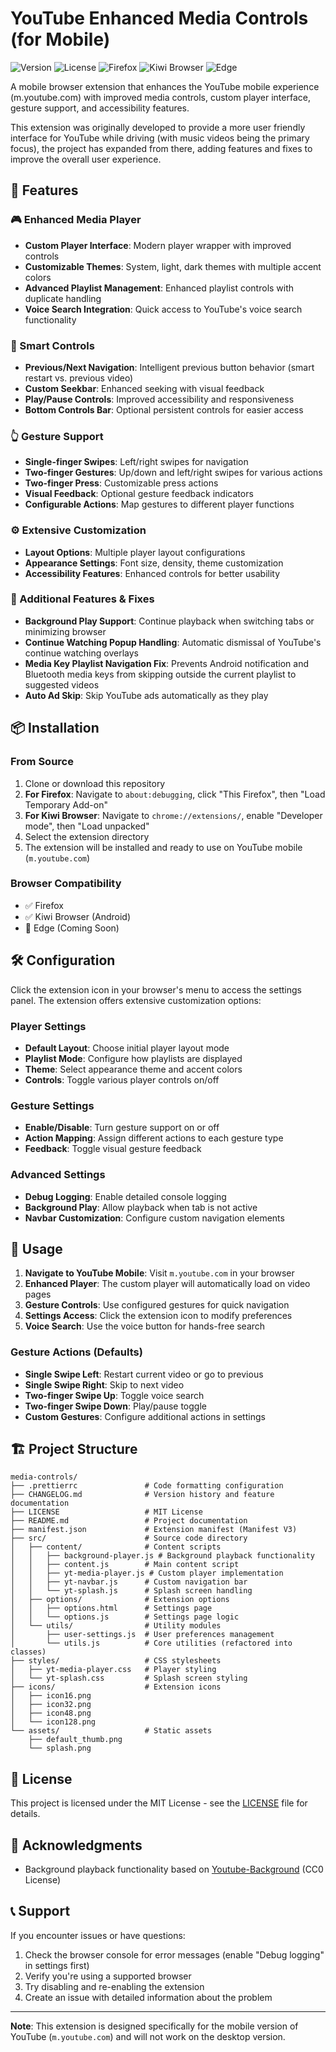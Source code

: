 # YouTube Enhanced Media Controls (for Mobile)

![Version](https://img.shields.io/badge/version-1.0.0-blue.svg)
![License](https://img.shields.io/badge/license-MIT-green.svg)
![Firefox](https://img.shields.io/badge/Firefox-Compatible-FF7139.svg?logo=firefoxbrowser&logoColor=white)
![Kiwi Browser](https://img.shields.io/badge/Kiwi%20Browser-Compatible-00C851.svg)
![Edge](https://img.shields.io/badge/Edge-Coming%20Soon-FFA500.svg?logo=microsoftedge&logoColor=white)

A mobile browser extension that enhances the YouTube mobile experience (m.youtube.com) with improved media controls, custom player interface, gesture support, and accessibility features.

This extension was originally developed to provide a more user friendly interface for YouTube while driving (with music videos being the primary focus), the project has expanded from there, adding features and fixes to improve the overall user experience.

## 🚀 Features

### 🎮 Enhanced Media Player

-   **Custom Player Interface**: Modern player wrapper with improved controls
-   **Customizable Themes**: System, light, dark themes with multiple accent colors
-   **Advanced Playlist Management**: Enhanced playlist controls with duplicate handling
-   **Voice Search Integration**: Quick access to YouTube's voice search functionality

### 🎯 Smart Controls

-   **Previous/Next Navigation**: Intelligent previous button behavior (smart restart vs. previous video)
-   **Custom Seekbar**: Enhanced seeking with visual feedback
-   **Play/Pause Controls**: Improved accessibility and responsiveness
-   **Bottom Controls Bar**: Optional persistent controls for easier access

### 👆 Gesture Support

-   **Single-finger Swipes**: Left/right swipes for navigation
-   **Two-finger Gestures**: Up/down and left/right swipes for various actions
-   **Two-finger Press**: Customizable press actions
-   **Visual Feedback**: Optional gesture feedback indicators
-   **Configurable Actions**: Map gestures to different player functions

### ⚙️ Extensive Customization

-   **Layout Options**: Multiple player layout configurations
-   **Appearance Settings**: Font size, density, theme customization
-   **Accessibility Features**: Enhanced controls for better usability

### 🎵 Additional Features & Fixes

-   **Background Play Support**: Continue playback when switching tabs or minimizing browser
-   **Continue Watching Popup Handling**: Automatic dismissal of YouTube's continue watching overlays
-   **Media Key Playlist Navigation Fix**: Prevents Android notification and Bluetooth media keys from skipping outside the current playlist to suggested videos
-   **Auto Ad Skip**: Skip YouTube ads automatically as they play

## 📦 Installation

### From Source

1. Clone or download this repository
2. **For Firefox**: Navigate to `about:debugging`, click "This Firefox", then "Load Temporary Add-on"
3. **For Kiwi Browser**: Navigate to `chrome://extensions/`, enable "Developer mode", then "Load unpacked"
4. Select the extension directory
5. The extension will be installed and ready to use on YouTube mobile (`m.youtube.com`)

### Browser Compatibility

-   ✅ Firefox
-   ✅ Kiwi Browser (Android)
-   🔄 Edge (Coming Soon)

## 🛠️ Configuration

Click the extension icon in your browser's menu to access the settings panel. The extension offers extensive customization options:

### Player Settings

-   **Default Layout**: Choose initial player layout mode
-   **Playlist Mode**: Configure how playlists are displayed
-   **Theme**: Select appearance theme and accent colors
-   **Controls**: Toggle various player controls on/off

### Gesture Settings

-   **Enable/Disable**: Turn gesture support on or off
-   **Action Mapping**: Assign different actions to each gesture type
-   **Feedback**: Toggle visual gesture feedback

### Advanced Settings

-   **Debug Logging**: Enable detailed console logging
-   **Background Play**: Allow playback when tab is not active
-   **Navbar Customization**: Configure custom navigation elements

## 🎯 Usage

1. **Navigate to YouTube Mobile**: Visit `m.youtube.com` in your browser
2. **Enhanced Player**: The custom player will automatically load on video pages
3. **Gesture Controls**: Use configured gestures for quick navigation
4. **Settings Access**: Click the extension icon to modify preferences
5. **Voice Search**: Use the voice button for hands-free search

### Gesture Actions (Defaults)

-   **Single Swipe Left**: Restart current video or go to previous
-   **Single Swipe Right**: Skip to next video
-   **Two-finger Swipe Up**: Toggle voice search
-   **Two-finger Swipe Down**: Play/pause toggle
-   **Custom Gestures**: Configure additional actions in settings

## 🏗️ Project Structure

```
media-controls/
├── .prettierrc               # Code formatting configuration
├── CHANGELOG.md              # Version history and feature documentation
├── LICENSE                   # MIT License
├── README.md                 # Project documentation
├── manifest.json             # Extension manifest (Manifest V3)
├── src/                      # Source code directory
│   ├── content/              # Content scripts
│   │   ├── background-player.js # Background playback functionality
│   │   ├── content.js        # Main content script
│   │   ├── yt-media-player.js # Custom player implementation
│   │   ├── yt-navbar.js      # Custom navigation bar
│   │   └── yt-splash.js      # Splash screen handling
│   ├── options/              # Extension options
│   │   ├── options.html      # Settings page
│   │   └── options.js        # Settings page logic
│   └── utils/                # Utility modules
│       ├── user-settings.js  # User preferences management
│       └── utils.js          # Core utilities (refactored into classes)
├── styles/                   # CSS stylesheets
│   ├── yt-media-player.css   # Player styling
│   └── yt-splash.css         # Splash screen styling
├── icons/                    # Extension icons
│   ├── icon16.png
│   ├── icon32.png
│   ├── icon48.png
│   └── icon128.png
└── assets/                   # Static assets
    ├── default_thumb.png
    └── splash.png
```

## 📄 License

This project is licensed under the MIT License - see the [LICENSE](LICENSE) file for details.

## 🙏 Acknowledgments

-   Background playback functionality based on [Youtube-Background](https://github.com/alkisqwe/Youtube-Background) (CC0 License)

## 📞 Support

If you encounter issues or have questions:

1. Check the browser console for error messages (enable "Debug logging" in settings first)
2. Verify you're using a supported browser
3. Try disabling and re-enabling the extension
4. Create an issue with detailed information about the problem

---

**Note**: This extension is designed specifically for the mobile version of YouTube (`m.youtube.com`) and will not work on the desktop version.
